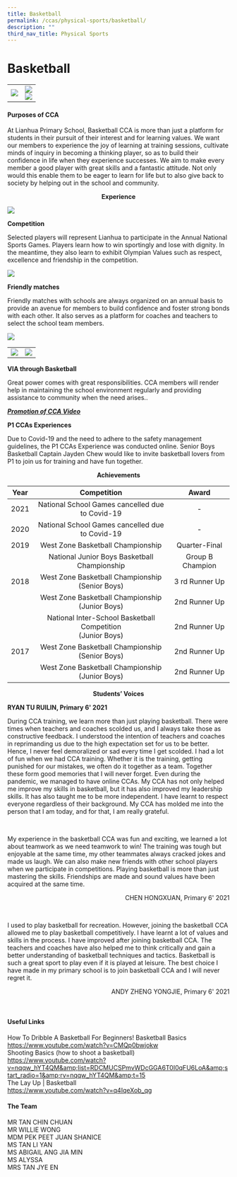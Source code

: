 ```yaml
---
title: Basketball
permalink: /ccas/physical-sports/basketball/
description: ""
third_nav_title: Physical Sports
---
```

# **Basketball**

|   |   |
|:-:|:-:|
| ![](/images/CCAs/Basketball/TRAINING%20PHOTO%207.jpg)  |   ![](/images/CCAs/Basketball/TRAINING%20PHOTO%202.jpg)  <br> ![](/images/CCAs/Basketball/TRAINING%20PHOTO%205.jpg)   |

#### **Purposes of CCA**

At Lianhua Primary School, Basketball CCA is more than just a platform for students in their pursuit of their interest and for learning values. We want our members to experience the joy of learning at training sessions, cultivate minds of inquiry in becoming a thinking player, so as to build their confidence in life when they experience successes. We aim to make every member a good player with great skills and a fantastic attitude. Not only would this enable them to be eager to learn for life but to also give back to society by helping out in the school and community.

  

<center><b>Experience</b></center>

![](/images/CCAs/Basketball/COMPETITION%20PHOTO%203.jpg)


**Competition**

Selected players will represent Lianhua to participate in the Annual National Sports Games. Players learn how to win sportingly and lose with dignity. In the meantime, they also learn to exhibit Olympian Values such as respect, excellence and friendship in the competition.

![](/images/CCAs/Basketball/Friendly%20match.jpg)

**Friendly matches**

Friendly matches with schools are always organized on an annual basis to provide an avenue for members to build confidence and foster strong bonds with each other. It also serves as a platform for coaches and teachers to select the school team members.

![](/images/CCAs/Basketball/VIA%201.jpg)

|   |   |
|:-:|:-:|
| ![](/images/CCAs/Basketball/VIA%202.jpg)  |  ![](/images/CCAs/Basketball/VIA%204.jpg) |

**VIA through Basketball**

Great power comes with great responsibilities. CCA members will render help in maintaining the school environment regularly and providing assistance to community when the need arises..



**_<u>Promotion of CCA Video</u>_**

**P1 CCAs Experiences**

Due to Covid-19 and the need to adhere to the safety management guidelines, the P1 CCAs Experience was conducted online. Senior Boys Basketball Captain Jayden Chew would like to invite basketball lovers from P1 to join us for training and have fun together.

**<center>Achievements</center>**

| Year |                           Competition                          |       Award      |
|:----:|:--------------------------------------------------------------:|:----------------:|
| 2021 |         National School Games cancelled due to Covid-19        |         -        |
| 2020 |         National School Games cancelled due to Covid-19        |         -        |
| 2019 |                West Zone Basketball Championship               |   Quarter-Final  |
|      |          National Junior Boys Basketball Championship          | Group B Champion |
| 2018 |       West Zone Basketball Championship<br>(Senior Boys)       |  3 rd  Runner Up |
|      |       West Zone Basketball Championship<br>(Junior Boys)       |   2nd Runner Up  |
|      | National Inter-School Basketball Competition <br>(Junior Boys) |   2nd Runner Up  |
| 2017 |       West Zone Basketball Championship<br>(Senior Boys)       |   2nd Runner Up  |
|      |       West Zone Basketball Championship<br>(Junior Boys)       |   2nd Runner Up  |

<center><b>Students’ Voices</b></center>

<p style="text-align: left"><b> RYAN TU RUILIN, Primary 6' 2021</b><br></p>

During CCA training, we learn more than just playing basketball. There were times when teachers and coaches scolded us, and I always take those as constructive feedback. I understood the intention of teachers and coaches in reprimanding us due to the high expectation set for us to be better. Hence, I never feel demoralized or sad every time I get scolded. I had a lot of fun when we had CCA training. Whether it is the training, getting punished for our mistakes, we often do it together as a team. Together these form good memories that I will never forget. Even during the pandemic, we managed to have online CCAs. My CCA has not only helped me improve my skills in basketball, but it has also improved my leadership skills. It has also taught me to be more independent. I have learnt to respect everyone regardless of their background. My CCA has molded me into the person that I am today, and for that, I am really grateful.

  
<br>

My experience in the basketball CCA was fun and exciting, we learned a lot about teamwork as we need teamwork to win! The training was tough but enjoyable at the same time, my other teammates always cracked jokes and made us laugh. We can also make new friends with other school players when we participate in competitions. Playing basketball is more than just mastering the skills. Friendships are made and sound values have been acquired at the same time.

  <p style="text-align: right"> CHEN HONGXUAN, Primary 6' 2021<br></p>
<br>

I used to play basketball for recreation. However, joining the basketball CCA allowed me to play basketball competitively. I have learnt a lot of values and skills in the process. I have improved after joining basketball CCA. The teachers and coaches have also helped me to think critically and gain a better understanding of basketball techniques and tactics. Basketball is such a great sport to play even if it is played at leisure. The best choice I have made in my primary school is to join basketball CCA and I will never regret it.
  <p style="text-align: right"> ANDY ZHENG YONGJIE, Primary 6' 2021<br></p>
<br>

####  **Useful Links**   

How To Dribble A Basketball For Beginners! Basketball Basics    
<a href="https://www.youtube.com/watch?v=CMQp0bwjokw">https://www.youtube.com/watch?v=CMQp0bwjokw</a>    
Shooting Basics (how to shoot a basketball)   
<a href="https://www.youtube.com/watch?v=nqqw_hYT4QM&amp;list=RDCMUCSPmvWDcGGA6T0I0qFU6LoA&amp;start_radio=1&amp;rv=nqqw_hYT4QM&amp;t=15">https://www.youtube.com/watch?v=nqqw_hYT4QM&amp;list=RDCMUCSPmvWDcGGA6T0I0qFU6LoA&amp;start_radio=1&amp;rv=nqqw_hYT4QM&amp;t=15</a>    
The Lay Up | Basketball    
<a href="https://www.youtube.com/watch?v=q4IqeXob_qg">https://www.youtube.com/watch?v=q4IqeXob_qg</a>


####  **The Team**   

MR TAN CHIN CHUAN <br>
MR WILLIE WONG <br>
MDM PEK PEET JUAN SHANICE <br>
MS TAN LI YAN  <br>
MS ABIGAIL ANG JIA MIN <br>
MS ALYSSA <br>
MRS TAN JYE EN <br>